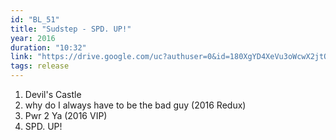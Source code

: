 ```yaml
---
id: "BL_51"
title: "Sudstep - SPD. UP!"
year: 2016
duration: "10:32"
link: "https://drive.google.com/uc?authuser=0&id=180XgYD4XeVu3oWcwX2jtOvYQKZ0PylOI&export=download"
tags: release
---
```


01. Devil's Castle
02. why do I always have to be the bad guy (2016 Redux)
03. Pwr 2 Ya (2016 VIP)
04. SPD. UP!
